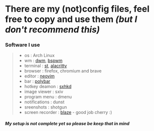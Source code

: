 # There are my (not)config files, feel free to copy and use them _(but I don't recommend this)_
### Software I use
>*	os : Arch Linux
>*	wm : [dwm](https://github.com/just-carlod/dwm), [bspwm](https://github.com/just-carlod/notfiles/tree/master/config/bspwm/bspwmrc)
>*	terminal : [st](https://github.com/just-carlod/st), [alacritty](https://github.com/just-carlod/notfiles/tree/master/config/alacritty/alacritty.yml)
>*	browser : firefox, chromium and brave
>*	editor : [neovim](https://github.com/just-carlod/notfiles/blob/master/nvim/init.vim)
>*	bar : [polybar](https://github.com/just-carlod/notfiles/blob/master/polybar/config)
>*	hotkey deamon : [sxhkd](https://github.com/just-carlod/notfiles/tree/master/config/bspwm/sxhkdrc)
>*	image viewer : sxiv
>*	program menu : dmenu
>*	notifications : dunst
>*	sreenshots : shotgun
>*	screen recorder : [blaze](https://github.com/cherrry9/blaze) - good job cherry :)
##### My setup is **not complete** yet so please be keep that in mind
